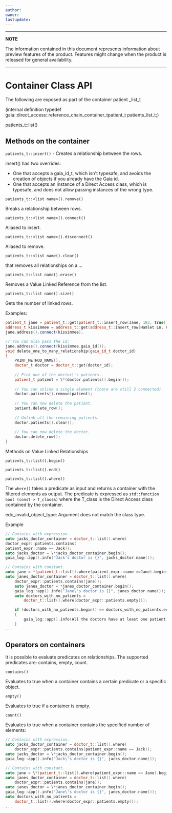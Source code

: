 ```yaml
---
author: 
owner: 
lastupdate: 
---
```


---

**NOTE**

The information contained in this document represents information about preview features of the product. Features might change when the product is released for general availability.

---

# Container Class API

The following are exposed as part of the container patient \_list_t

(internal definition typedef
gaia::direct_access::reference_chain_container_tpatient_t
patients_list_t;)

patients_t::list()

## Methods on the container

`patients_t::insert()` - Creates a relationship between the rows.

insert() has two overrides:

* One that accepts a gaia_id_t, which isn\'t typesafe, and avoids the  creation of objects if you already have the Gaia id.
* One that accepts an instance of a Direct Access class, which is typesafe, and does not allow passing instances of the wrong type.

`patients_t::<list name>().remove()`

Breaks a relationship between rows.

`patients_t::<list name>().connect()`

Aliased to insert.

`patients_t::<list name>().disconnect()`

Aliased to remove.

`patients_t::<list name().clear()`

that removes all relationships on a ...

`patients_t::list name().erase()`

Removes a Value Linked Reference from the list.

`patients_t::list name().size()`

Gets the number of linked rows.

Examples:

```cpp
patient_t jane = patient_t::get(patient_t::insert_row(Jane, 183, true));
address_t kissimmee = address_t::get(address_t::insert_row(Hamlet Ln, Kissimmee));
jane.address().connect(kissimmee);

// You can also pass the id:
jane.address().connect(kissimmee.gaia_id());
void delete_one_to_many_relationship(gaia_id_t doctor_id)
{
    PRINT_METHOD_NAME();
    doctor_t doctor = doctor_t::get(doctor_id);
    
    // Pick one of the doctor\'s patients.
    patient_t patient = \*(doctor.patients().begin());
    
    // You can unlink a single element (there are still 2 connected).
    doctor.patients().remove(patient);
    
    // You can now delete the patient.
    patient.delete_row();
    
    // Unlink all the remaining patients.
    doctor.patients().clear();
    
    // You can now delete the doctor.
    doctor.delete_row();
}
```

Methods on Value Linked Relationships

`patients_t::list().begin()`

`patients_t::list().end()`

`patients_t::list().where()`

The `where()` takes a predicate as input and returns a container with the filtered elements as output.
The predicate is expressed as `std::function bool (const > T_class&)` where the T_class is the Direct Access class contained by the container.

edc_invalid_object_type: Argument does not match the class type.

Example

```cpp
// Contains with expression.
auto jacks_doctor_container = doctor_t::list().where(
doctor_expr::patients.contains(
patient_expr::name == Jack));
auto jacks_doctor = \*jacks_doctor_container.begin();
gaia_log::app().info("Jack's doctor is {}", jacks_doctor.name());

// Contains with constant.
auto jane = *(patient_t::list().where(patient_expr::name ==Jane).begin());
auto janes_doctor_container = doctor_t::list().where(
    doctor_expr::patients.contains(jane));
    auto janes_doctor = *janes_doctor_container.begin();
    gaia_log::app().info("Jane\'s doctor is {}", janes_doctor.name());
    auto doctors_with_no_patients =
        doctor_t::list().where(doctor_expr::patients.empty());

    if (doctors_with_no_patients.begin() == doctors_with_no_patients.end())
    {
        gaia_log::app().info(All the doctors have at least one patient);
    }
...
```

## **Operators on containers**

It is possible to evaluate predicates on relationships. The supported predicates are: contains, empty, count.

`contains()`

Evaluates to true when a container contains a certain predicate or a specific object.

`empty()`

Evaluates to true if a container is empty.

`count()`

Evaluates to true when a container contains the specified number of elements:

```cpp
// Contains with expression.
auto jacks_doctor_container = doctor_t::list().where(
    doctor_expr::patients.contains(patient_expr::name == Jack));
auto jacks_doctor = \*jacks_doctor_container.begin();
gaia_log::app().info("Jack\'s doctor is {}", jacks_doctor.name());

// Contains with constant.
auto jane = \*(patient_t::list().where(patient_expr::name == Jane).begin());
auto janes_doctor_container = doctor_t::list().where(
    doctor_expr::patients.contains(jane));
auto janes_doctor = \*janes_doctor_container.begin();
gaia_log::app().info("Jane\'s doctor is {}", janes_doctor.name());
auto doctors_with_no_patients =
    doctor_t::list().where(doctor_expr::patients.empty());
...
```